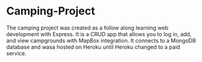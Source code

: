 # Camping-Project

The camping project was created as a follow along learning web development with Express. It is a CRUD app that allows you to log in, add, and view campgrounds with MapBox integration. It connects to a MongoDB database and wasa hosted on Heroku until Heroku changed to a paid service.
